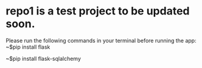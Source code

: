 # repo1 is a test project to be updated soon.                                                                                                                                                                             
Please run the following commands in your terminal before running the app:
~$pip install flask


~$pip install flask-sqlalchemy


